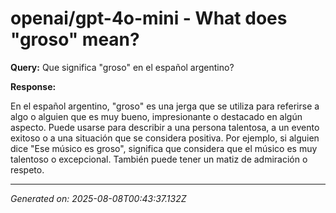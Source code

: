 # openai/gpt-4o-mini - What does "groso" mean?

**Query:** Que significa "groso" en el español argentino?



**Response:**

En el español argentino, "groso" es una jerga que se utiliza para referirse a algo o alguien que es muy bueno, impresionante o destacado en algún aspecto. Puede usarse para describir a una persona talentosa, a un evento exitoso o a una situación que se considera positiva. Por ejemplo, si alguien dice "Ese músico es groso", significa que considera que el músico es muy talentoso o excepcional. También puede tener un matiz de admiración o respeto.

---
*Generated on: 2025-08-08T00:43:37.132Z*
